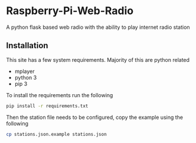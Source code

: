 # Raspberry-Pi-Web-Radio

A python flask based web radio with the ability to play internet radio station

## Installation

This site has a few system requirements. Majority of this are python related

* mplayer
* python 3
* pip 3

To install the requirements run the following

```bash
pip install -r requirements.txt
```

Then the station file needs to be configured, copy the example using the following

```bash
cp stations.json.example stations.json
```
